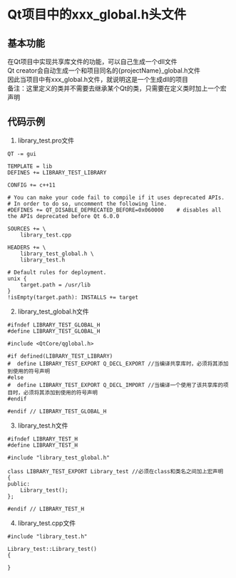 # Qt项目中的xxx_global.h头文件

## 基本功能
在Qt项目中实现共享库文件的功能，可以自己生成一个dll文件  
Qt creator会自动生成一个和项目同名的{projectName}\_global.h文件  
因此当项目中有xxx_global.h文件，就说明这是一个生成dll的项目  
备注：这里定义的类并不需要去继承某个Qt的类，只需要在定义类时加上一个宏声明  


## 代码示例
1. library_test.pro文件  
```
QT -= gui

TEMPLATE = lib
DEFINES += LIBRARY_TEST_LIBRARY

CONFIG += c++11

# You can make your code fail to compile if it uses deprecated APIs.
# In order to do so, uncomment the following line.
#DEFINES += QT_DISABLE_DEPRECATED_BEFORE=0x060000    # disables all the APIs deprecated before Qt 6.0.0

SOURCES += \
    library_test.cpp

HEADERS += \
    library_test_global.h \
    library_test.h

# Default rules for deployment.
unix {
    target.path = /usr/lib
}
!isEmpty(target.path): INSTALLS += target
```
2. library_test_global.h文件  
```
#ifndef LIBRARY_TEST_GLOBAL_H
#define LIBRARY_TEST_GLOBAL_H

#include <QtCore/qglobal.h>

#if defined(LIBRARY_TEST_LIBRARY)
#  define LIBRARY_TEST_EXPORT Q_DECL_EXPORT //当编译共享库时，必须将其添加到使用的符号声明
#else
#  define LIBRARY_TEST_EXPORT Q_DECL_IMPORT //当编译一个使用了该共享库的项目时，必须将其添加到使用的符号声明
#endif

#endif // LIBRARY_TEST_GLOBAL_H
```
3. library_test.h文件  
```
#ifndef LIBRARY_TEST_H
#define LIBRARY_TEST_H

#include "library_test_global.h"

class LIBRARY_TEST_EXPORT Library_test //必须在class和类名之间加上宏声明
{
public:
    Library_test();
};

#endif // LIBRARY_TEST_H

```
4. library_test.cpp文件  
```
#include "library_test.h"

Library_test::Library_test()
{

}
```